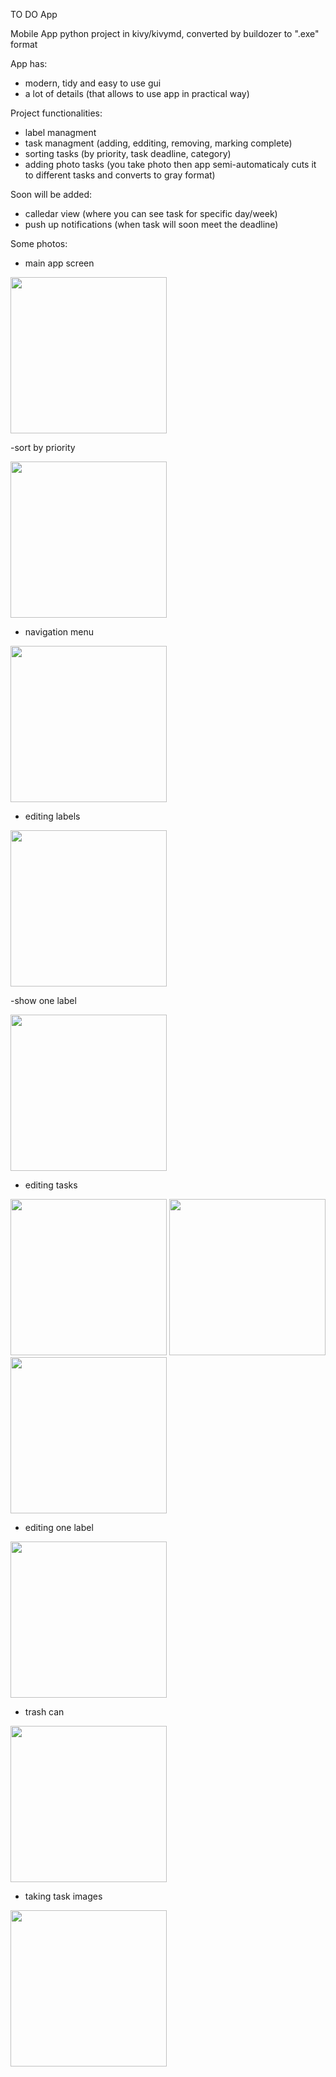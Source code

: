 TO DO App

Mobile App python project in kivy/kivymd, converted by buildozer to ".exe" format

App has:
- modern, tidy and easy to use gui
- a lot of details (that allows to use app in practical way)

Project functionalities:
- label managment
- task managment (adding, edditing, removing, marking complete)
- sorting tasks (by priority, task deadline, category)
- adding photo tasks (you take photo then app semi-automaticaly cuts it to different tasks and converts to gray format)

Soon will be added:
- calledar view (where you can see task for specific day/week)
- push up notifications (when task will soon meet the deadline)

Some photos:

- main app screen
<img src='https://github.com/Tagallas/MyMultiAPP/assets/100998992/81b8b0a8-7054-4f10-8c93-b2cf3f9e578e' width=250>

-sort by priority

<img src='https://github.com/Tagallas/MyMultiAPP/assets/100998992/f309b95b-311a-4d9d-ba98-5847c54732a0' width=250>

- navigation menu
<img src='https://github.com/Tagallas/MyMultiAPP/assets/100998992/2dc5aa74-0d1d-4641-89be-92e38b26bed3' width=250>

- editing labels
<img src='https://github.com/Tagallas/MyMultiAPP/assets/100998992/515f2017-1b7b-4beb-a800-8c7b5832fde0' width=250>

-show one label

<img src='https://github.com/Tagallas/MyMultiAPP/assets/100998992/efbe765b-7b8b-4856-86fd-fed27c159599' width=250>

- editing tasks
<img src='https://github.com/Tagallas/MyMultiAPP/assets/100998992/e5b47770-0937-488f-9795-987d6bef38ca' width=250>
<img src='https://github.com/Tagallas/MyMultiAPP/assets/100998992/578bdc68-8cec-4e66-b409-1ae9475e41ab' width=250>
<img src='https://github.com/Tagallas/MyMultiAPP/assets/100998992/b3585cb5-1eb2-4aa3-b88e-38bc734809d2' width=250>

- editing one label
<img src='https://github.com/Tagallas/MyMultiAPP/assets/100998992/403f7603-25ca-46d1-9da9-73a5b67706f2' width=250>

- trash can
<img src='https://github.com/Tagallas/MyMultiAPP/assets/100998992/5c5a0965-c765-4a08-a745-88b0025126cf' width=250>

- taking task images
<img src='https://github.com/Tagallas/MyMultiAPP/assets/100998992/3f8c697e-df63-4f77-867a-3f5f052a668c' width=250>



